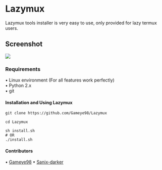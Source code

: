 # Lazymux
Lazymux tools installer is very easy to use, only provided for lazy termux users.

## Screenshot
<img src="core/lazymux.png">

### Requirements
• Linux environment (For all features work perfectly)<br>
• Python 2.x<br>
• git<br>

#### Installation and Using Lazymux
```shell
git clone https://github.com/Gameye98/Lazymux
 
cd Lazymux
 
sh install.sh 
# OR
./install.sh
```

#### Contributors
• [Gameye98](https://github.com/Gameye98)
• [Sanix-darker](https://github.com/Sanix-Darker)